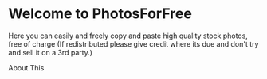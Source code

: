 # Welcome to PhotosForFree

Here you can easily and freely copy and paste high quality stock photos, free of charge (If redistributed please give credit where its due and don't try and sell it on a 3rd party.)

About
This 
